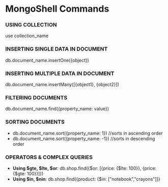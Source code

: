 # MongoShell Commands 

### USING COLLECTION
use collection_name

### INSERTING SINGLE DATA IN DOCUMENT
db.document_name.insertOne({object})

### INSERTING MULTIPLE DATA IN DOCUMENT
db.document_name.insertMany([{object1}, {object2}])

### FILTERING DOCUMENTS
db.document_name.find({property_name: value})

### SORTING DOCUMENTS
- db.document_name.sort({property_name: 1}) //sorts in ascending order <br>
- db.document_name.sort({property_name: -1}) //sorts in descending order

### OPERATORS & COMPLEX QUERIES
- **Using $gte, $lte, $or**: db.shop.find({$or: [{price: {$lte: 100}}, {price: {$gte: 100}}]})
- **Using $in, $nin**: db.shop.find({product: {$in: ["notebook","crayons"]})
